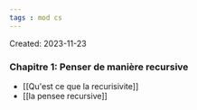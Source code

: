 ```yaml
---
tags : mod cs
---
```

Created: 2023-11-23

### Chapitre 1: **Penser de manière recursive**
- [[Qu'est ce que la recurisivite]]
- [[la pensee recursive]]
